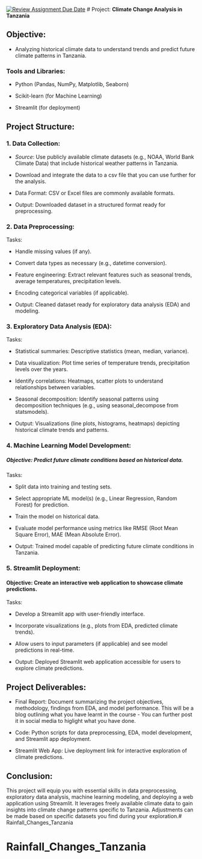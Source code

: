 [![Review Assignment Due Date](https://classroom.github.com/assets/deadline-readme-button-22041afd0340ce965d47ae6ef1cefeee28c7c493a6346c4f15d667ab976d596c.svg)](https://classroom.github.com/a/t9jXgJYS)
﻿# Project: **Climate Change Analysis in Tanzania**

## Objective:
- Analyzing historical climate data to understand trends and predict future climate patterns in Tanzania.

### Tools and Libraries:
- Python (Pandas, NumPy, Matplotlib, Seaborn)

- Scikit-learn (for Machine Learning)

- Streamlit (for deployment)

## Project Structure:
### 1. Data Collection:
- *Source*: Use publicly available climate datasets (e.g., NOAA, World Bank Climate Data) that include historical weather patterns in Tanzania.

- Download and integrate the data to a csv file that you can use further for the analysis.

- Data Format: CSV or Excel files are commonly available formats.

- Output: Downloaded dataset in a structured format ready for preprocessing.

### 2. Data Preprocessing:
Tasks:

- Handle missing values (if any).

- Convert data types as necessary (e.g., datetime conversion).

- Feature engineering: Extract relevant features such as seasonal trends, average temperatures, precipitation levels.

- Encoding categorical variables (if applicable).

- Output: Cleaned dataset ready for exploratory data analysis (EDA) and modeling.

### 3. Exploratory Data Analysis (EDA):
Tasks:

- Statistical summaries: Descriptive statistics (mean, median, variance).

- Data visualization: Plot time series of temperature trends, precipitation levels over the years.

- Identify correlations: Heatmaps, scatter plots to understand relationships between variables.

- Seasonal decomposition: Identify seasonal patterns using decomposition techniques (e.g., using seasonal_decompose from statsmodels).

- Output: Visualizations (line plots, histograms, heatmaps) depicting historical climate trends and patterns.

### 4. Machine Learning Model Development:
##### Objective: Predict future climate conditions based on historical data.

Tasks:

- Split data into training and testing sets.

- Select appropriate ML model(s) (e.g., Linear Regression, Random Forest) for prediction.

- Train the model on historical data.

- Evaluate model performance using metrics like RMSE (Root Mean Square Error), MAE (Mean Absolute Error).

- Output: Trained model capable of predicting future climate conditions in Tanzania.

### 5. Streamlit Deployment:
#### Objective: Create an interactive web application to showcase climate predictions.

Tasks:

- Develop a Streamlit app with user-friendly interface.

- Incorporate visualizations (e.g., plots from EDA, predicted climate trends).

- Allow users to input parameters (if applicable) and see model predictions in real-time.

- Output: Deployed Streamlit web application accessible for users to explore climate predictions.

## Project Deliverables:
- Final Report: Document summarizing the project objectives, methodology, findings from EDA, and model performance. This will be a blog outlining what you have learnt in the course - You can further post it in social media to higlight what you have done.

- Code: Python scripts for data preprocessing, EDA, model development, and Streamlit app deployment.

- Streamlit Web App: Live deployment link for interactive exploration of climate predictions.

## Conclusion:
This project will equip you with essential skills in data preprocessing, exploratory data analysis, machine learning modeling, and deploying a web application using Streamlit. It leverages freely available climate data to gain insights into climate change patterns specific to Tanzania. Adjustments can be made based on specific datasets you find during your exploration.# Rainfall_Changes_Tanzania
# Rainfall_Changes_Tanzania
